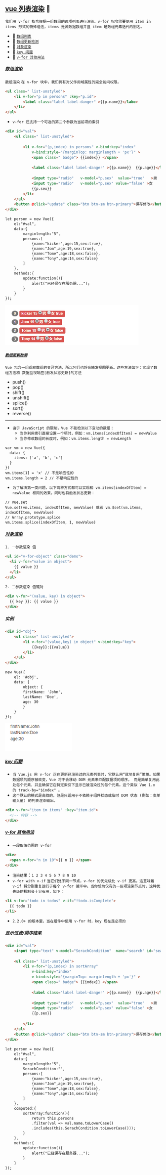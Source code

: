 [vue 列表渲染](#top) :maple_leaf: <b id="top"></b> 
----
`我们用 v-for 指令根据一组数组的选项列表进行渲染。v-for 指令需要使用 item in items 形式的特殊语法，items 是源数据数组并且 item 是数组元素迭代的别名。`

* :maple_leaf: [`数组列表`](#array)
* :maple_leaf: [`数组更新检测`](#array)
* :maple_leaf: [`对象渲染`](#object)
* :maple_leaf: [`key 问题`](#key)
* :maple_leaf: [`v-for 其他用法`](#vfor)

##### [数组渲染](#top)  <b id="array"></b> 
`数组渲染` `在 v-for 块中，我们拥有对父作用域属性的完全访问权限。`
```html
<ul class=" list-unstyled">
    <li v-for="p in persons" :key="p.id">
        <label class="label label-danger" >{{p.name}}</labe>
    </li>
</ul>
```
* `v-for 还支持一个可选的第二个参数为当前项的索引`
```html
<div id="val">
    <ul class=" list-unstyled">
        
        <li v-for="(p,index) in persons" v-bind:key="index" 
            v-bind:style="{marginTop: marginlength + 'px'}" >
            <span class=" badge"> {{index}} </span> 
            
            <label class="label label-danger" >{{p.name}}  {{p.age}}</labe> 
            
            <input type="radio"   v-model="p.sex"  value="true"   >男
            <input type="radio"   v-model="p.sex" value="false" >女
            {{p.sex}}
        </li>
    </ul>
    <button @click="update" class="btn btn-sm btn-primary">保存修改</button>
</div>
```
```node
let person = new Vue({
    el:"#val",
    data:{
        marginlength:"5",
        persons:[
            {name:"kicker",age:15,sex:true},
            {name:"Jom",age:19,sex:true},
            {name:"Tome",age:18,sex:false},            
            {name:"Tony",age:14,sex:false}
        ]          
    },
    methods:{
        update:function(){
            alert("已经保存在服务器...");
        }
    }
});
```
![结果图](/Resources/vue/for-array.png)

##### [`数组更新检测`](#array)
`Vue 包含一组观察数组的变异方法，所以它们也将会触发视图更新。这些方法如下：实现了数组方法和 数据监视响应[触发状态更新]的方法`
* push()
* pop()
* shift()
* unshift()
* splice()
* sort()
* reverse()

------
* `由于 JavaScript 的限制，Vue 不能检测以下变动的数组：`
    * `当你利用索引直接设置一个项时，例如：vm.items[indexOfItem] = newValue`
    * `当你修改数组的长度时，例如：vm.items.length = newLength`
```node
var vm = new Vue({
  data: {
    items: ['a', 'b', 'c']
  }
})
vm.items[1] = 'x' // 不是响应性的
vm.items.length = 2 // 不是响应性的
```
* `为了解决第一类问题，以下两种方式都可以实现和 vm.items[indexOfItem] = newValue 相同的效果，同时也将触发状态更新：`
```node
// Vue.set
Vue.set(vm.items, indexOfItem, newValue) 或者 vm.$set(vm.items, indexOfItem, newValue)
// Array.prototype.splice
vm.items.splice(indexOfItem, 1, newValue)
```
##### [对象渲染](#top)  <b id="object"></b> 
`1. 一参数渲染 值`
```html
<ul id="v-for-object" class="demo">
  <li v-for="value in object">
    {{ value }}
  </li>
</ul>
```
`2. 二参数渲染 值键对`
```html
<div v-for="(value, key) in object">
  {{ key }}: {{ value }}
</div>
```
##### 实例 
```html
<div id="obj">
    <ul class=" list-unstyled">
        <li v-for="(value,key) in object" v-bind:key="key">
            {{key}}:{{value}}
        </li>
    </ul>
</div>
```
```node
new Vue({
    el: '#obj',
    data: {
        object: {
        firstName: 'John',
        lastName: 'Doe',
        age: 30
        }
    }
});
```
![结果图](/Resources/vue/for-object.png)

##### [key 问题](#top)  <b id="key"></b> 
* `当 Vue.js 用 v-for 正在更新已渲染过的元素列表时，它默认用“就地复用”策略。如果数据项的顺序被改变，Vue 将不会移动 DOM 元素来匹配数据项的顺序， 而是简单复用此处每个元素，并且确保它在特定索引下显示已被渲染过的每个元素。这个类似 Vue 1.x 的 track-by="$index" 。`
* `这个默认的模式是高效的，但是只适用于不依赖子组件状态或临时 DOM 状态 (例如：表单输入值) 的列表渲染输出。`
```html
<div v-for="item in items" :key="item.id">
  <!-- 内容 -->
</div>
```
##### [v-for 其他用法](#top)  <b id="vfor"></b> 
* `一段取值范围的 v-for`
```html
<div>
  <span v-for="n in 10">{{ n }} </span>
</div>
```
* `渲染结果`：`1 2 3 4 5 6 7 8 9 10`
* `v-for with v-if`
`当它们处于同一节点，v-for 的优先级比 v-if 更高，这意味着 v-if 将分别重复运行于每个 v-for 循环中。当你想为仅有的一些项渲染节点时，这种优先级的机制会十分有用，如下：`
```html
<li v-for="todo in todos" v-if="!todo.isComplete">
  {{ todo }}
</li>
```
* `2.2.0+ 的版本里，当在组件中使用 v-for 时，key 现在是必须的`

##### 显示过滤/排序结果
```html
<div id="val">
    <input type="text" v-model="SerachCondition"  name="search" id="search">
    
    <ul class=" list-unstyled">
        <li v-for="(p,index) in sortArray" 
            v-bind:key="index" 
            v-bind:style="{marginTop: marginlength + 'px'}" >
            <span class=" badge"> {{index}} </span> 
            
            <label class="label label-danger" >{{p.name}}  {{p.age}}</labe> 
            
            <input type="radio"   v-model="p.sex"  value="true"   >男
            <input type="radio"   v-model="p.sex" value="false" >女
            {{p.sex}}
            
        </li>
    </ul>
    <button @click="update" class="btn btn-sm btn-primary">保存修改</button>
</div>
```

```node
let person = new Vue({
    el:"#val",
    data:{
        marginlength:"5",
        SerachCondition:"",
        persons:[
            {name:"kicker",age:15,sex:true},
            {name:"Jom",age:19,sex:true},
            {name:"Tome",age:18,sex:false},            
            {name:"Tony",age:14,sex:false}
        ]          
    },
    computed:{
        sortArray:function(){
            return this.persons
            .filter(val => val.name.toLowerCase()
            .includes(this.SerachCondition.toLowerCase()));
        }
    },
    methods:{
        update:function(){
            alert("已经保存在服务器...");
        }
    }
});
```
